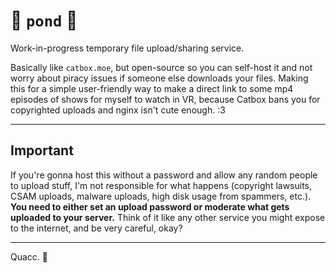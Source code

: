 # 🦆 `pond` 🦆

Work-in-progress temporary file upload/sharing service.

Basically like `catbox.moe`, but open-source so you can self-host it and not worry about piracy issues if someone else downloads your files. Making this for a simple user-friendly way to make a direct link to some mp4 episodes of shows for myself to watch in VR, because Catbox bans you for copyrighted uploads and nginx isn't cute enough. :3

---

## Important

If you're gonna host this without a password and allow any random people to upload stuff, I'm not responsible for what happens (copyright lawsuits, CSAM uploads, malware uploads, high disk usage from spammers, etc.). **You need to either set an upload password or moderate what gets uploaded to your server.** Think of it like any other service you might expose to the internet, and be very careful, okay?

---

Quacc. 🦆
